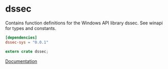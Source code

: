 # dssec #
Contains function definitions for the Windows API library dssec. See winapi for types and constants.

```toml
[dependencies]
dssec-sys = "0.0.1"
```

```rust
extern crate dssec;
```

[Documentation](https://retep998.github.io/doc/dssec/)
